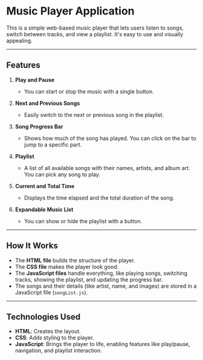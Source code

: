 # Music Player Application

This is a simple web-based music player that lets users listen to songs, switch between tracks, and view a playlist. It's easy to use and visually appealing.

---

## **Features**

1. **Play and Pause**  
   - You can start or stop the music with a single button.

2. **Next and Previous Songs**  
   - Easily switch to the next or previous song in the playlist.

3. **Song Progress Bar**  
   - Shows how much of the song has played. You can click on the bar to jump to a specific part.

4. **Playlist**  
   - A list of all available songs with their names, artists, and album art. You can pick any song to play.

5. **Current and Total Time**  
   - Displays the time elapsed and the total duration of the song.

6. **Expandable Music List**  
   - You can show or hide the playlist with a button.

---

## **How It Works**

- The **HTML file** builds the structure of the player.  
- The **CSS file** makes the player look good.  
- The **JavaScript files** handle everything, like playing songs, switching tracks, showing the playlist, and updating the progress bar.  
- The songs and their details (like artist, name, and images) are stored in a JavaScript file (`songList.js`).

---

## **Technologies Used**

- **HTML**: Creates the layout.  
- **CSS**: Adds styling to the player.  
- **JavaScript**: Brings the player to life, enabling features like play/pause, navigation, and playlist interaction.

